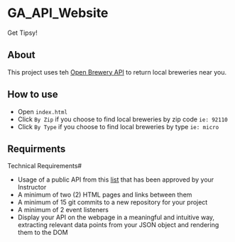 # GA_API_Website
Get Tipsy!

## About
This project uses teh [Open Brewery API](https://www.openbrewerydb.org/) to return local breweries near you. 

## How to use
- Open `index.html`
- Click `By Zip` if you choose to find local breweries by zip code
```ie: 92110```
- Click `By Type` if you choose to find local breweries by type
```ie: micro```

## Requirments
Technical Requirements#
- Usage of a public API from this [list](https://github.com/public-apis/public-apis) that has been approved by your Instructor
- A minimum of two (2) HTML pages and links between them
- A minimum of 15 git commits to a new repository for your project
- A minimum of 2 event listeners
- Display your API on the webpage in a meaningful and intuitive way, extracting relevant data points from your JSON object and rendering them to the DOM